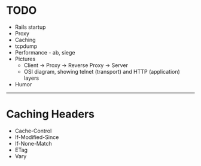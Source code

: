 TODO
====

* Rails startup
* Proxy
* Caching
* tcpdump
* Performance - ab, siege
* Pictures
  * Client -> Proxy -> Reverse Proxy -> Server
  * OSI diagram, showing telnet (transport) and HTTP (application) layers
* Humor

---

Caching Headers
===============

* Cache-Control
* If-Modified-Since
* If-None-Match
* ETag
* Vary

